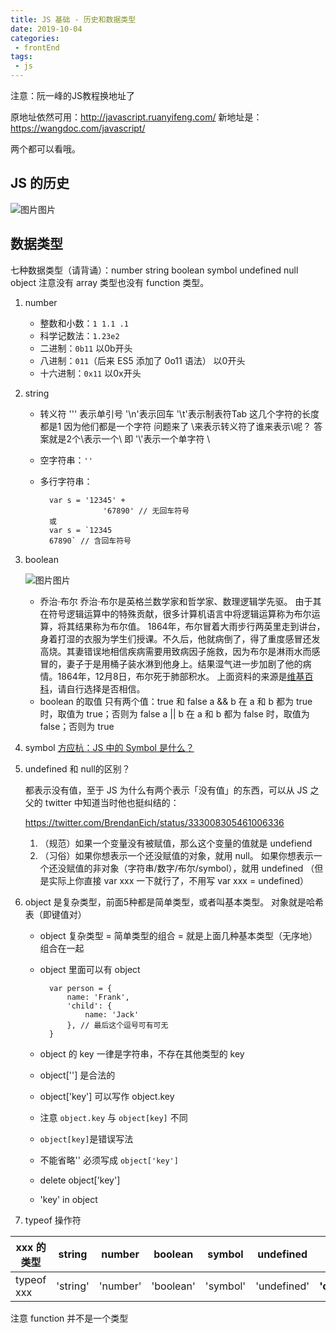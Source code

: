 ```yaml
---
title: JS 基础 - 历史和数据类型
date: 2019-10-04
categories:
 - frontEnd
tags:
 - js
---
```


注意：阮一峰的JS教程换地址了

原地址依然可用：http://javascript.ruanyifeng.com/
新地址是：https://wangdoc.com/javascript/

两个都可以看哦。

## JS 的历史



![图片](https://static.xiedaimala.com/xdml/image/02c5b19d-3b0e-47a8-a93b-301578c0f039/2019-4-8-10-45-40.png)图片



## 数据类型

七种数据类型（请背诵）：number string boolean symbol undefined null object
注意没有 array 类型也没有 function 类型。

1. number

   - 整数和小数：`1 1.1 .1`
   - 科学记数法：`1.23e2`
   - 二进制：`0b11` 以0b开头
   - 八进制：`011`（后来 ES5 添加了 0o11 语法） 以0开头
   - 十六进制：`0x11` 以0x开头

2. string
   - 转义符 '\'' 表示单引号 '\n'表示回车 '\t'表示制表符Tab 这几个字符的长度都是1 因为他们都是一个字符
     问题来了 \来表示转义符了谁来表示\呢？ 答案就是2个\表示一个\ 即 '\\'表示一个单字符 \
   - 空字符串：`''`

   - 多行字符串：

     ```
       var s = '12345' +
                   '67890' // 无回车符号
       或
       var s = `12345
       67890` // 含回车符号
     ```

3. boolean

   ![图片](https://static.xiedaimala.com/xdml/image/02c5b19d-3b0e-47a8-a93b-301578c0f039/2019-4-8-10-46-45.png)图片

   

   - 乔治·布尔
     乔治·布尔是英格兰数学家和哲学家、数理逻辑学先驱。
     由于其在符号逻辑运算中的特殊贡献，很多计算机语言中将逻辑运算称为布尔运算，将其结果称为布尔值。
     1864年，布尔冒着大雨步行两英里走到讲台，身着打湿的衣服为学生们授课。不久后，他就病倒了，得了重度感冒还发高烧。其妻错误地相信疾病需要用致病因子施救，因为布尔是淋雨水而感冒的，妻子于是用桶子装水淋到他身上。结果湿气进一步加剧了他的病情。1864年，12月8日，布尔死于肺部积水。
     上面资料的来源是[维基百科](https://zh.wikipedia.org/wiki/乔治·布尔)，请自行选择是否相信。
   - boolean 的取值
     只有两个值：true 和 false
     a && b 在 a 和 b 都为 true 时，取值为 true；否则为 false
     a || b 在 a 和 b 都为 false 时，取值为 false；否则为 true

4. symbol
   [方应杭：JS 中的 Symbol 是什么？](https://zhuanlan.zhihu.com/p/22652486)

5. undefined 和 null的区别？

   都表示没有值，至于 JS 为什么有两个表示「没有值」的东西，可以从 JS 之父的 twitter 中知道当时他也挺纠结的：

   https://twitter.com/BrendanEich/status/333008305461006336

   1. （规范）如果一个变量没有被赋值，那么这个变量的值就是 undefiend
   2. （习俗）如果你想表示一个还没赋值的对象，就用 null。
      如果你想表示一个还没赋值的非对象（字符串/数字/布尔/symbol），就用 undefined
      （但是实际上你直接 var xxx 一下就行了，不用写 var xxx = undefined）

6. object
   是复杂类型，前面5种都是简单类型，或者叫基本类型。
   对象就是哈希表（即键值对）
 
   - object 复杂类型 = 简单类型的组合 = 就是上面几种基本类型（无序地）组合在一起

   - object 里面可以有 object

     ```
       var person = {
           name: 'Frank', 
           'child': {
               name: 'Jack'
           }, // 最后这个逗号可有可无
       }
     ```

   - object 的 key 一律是字符串，不存在其他类型的 key

   - object[''] 是合法的

   - object['key'] 可以写作 object.key

   - 注意 `object.key` 与 `object[key]` 不同 
   - `object[key]`是错误写法 
   - 不能省略'' 必须写成 `object['key']`

   - delete object['key']

   - 'key' in object

7. typeof 操作符

| xxx 的类型 | string   | number   | boolean   | symbol   | undefined   | null         | object   | function   |
| ---------- | -------- | -------- | --------- | -------- | ----------- | ------------ | -------- | ---------- |
| typeof xxx | 'string' | 'number' | 'boolean' | 'symbol' | 'undefined' | **'object'** | 'object' | 'function' |

注意 function 并不是一个类型
